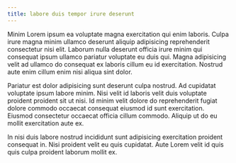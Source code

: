 ```yaml
---
title: labore duis tempor irure deserunt
---
```


Minim Lorem ipsum ea voluptate magna exercitation qui enim laboris. Culpa irure magna minim ullamco deserunt aliquip adipisicing reprehenderit consectetur nisi elit. Laborum nulla deserunt officia irure minim qui consequat ipsum ullamco pariatur voluptate eu duis qui. Magna adipisicing velit ad ullamco do consequat ex laboris cillum eu id exercitation. Nostrud aute enim cillum enim nisi aliqua sint dolor.

Pariatur est dolor adipisicing sunt deserunt culpa nostrud. Ad cupidatat voluptate ipsum labore minim. Nisi velit id laboris velit duis voluptate proident proident sit ut nisi. Id minim velit dolore do reprehenderit fugiat dolore commodo occaecat consequat eiusmod id sunt exercitation. Eiusmod consectetur occaecat officia cillum commodo. Aliquip ut do eu mollit exercitation aute ex.

In nisi duis labore nostrud incididunt sunt adipisicing exercitation proident consequat in. Nisi proident velit eu quis cupidatat. Aute Lorem velit id quis quis culpa proident laborum mollit ex.
